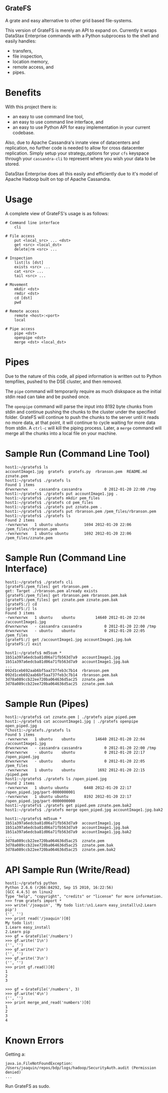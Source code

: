 GrateFS
-------

A grate and easy alternative to other grid based file-systems.

This version of GrateFS is merely an API to expand on. Currently it wraps DataStax Enterprise commands with a Python subprocess to the shell and easily handles:

* transfers,
* file inspection,
* location memory,
* remote access, and
* pipes.

Benefits
========

With this project there is:

* an easy to use command line tool,
* an easy to use command line interface, and
* an easy to use Python API for easy implementation in your current codebase.

Also, due to Apache Cassandra's innate view of datacenters and replication, no further code is needed to allow for cross datacenter replication. Simply setup your strategy_options for your `cfs` keyspace through your `cassandra-cli` to represent where you wish your data to be stored.

DataStax Enterprise does all this easily and efficiently due to it's model of Apache Hadoop built on top of Apache Cassandra.

Usage
=====

A complete view of GrateFS's usage is as follows:

    # Command line interface
        cli
    
    # File access
        put <local_src> ... <dst>
        get <src> <local_dst>
        delete|rm <src> ...

    # Inspection
        list|ls [dst]
        exists <src> ...
        cat <src> ...
        tail <src> ...

    # Movement
        mkdir <dst>
        rmdir <dst>
        cd [dst]
        pwd

    # Remote access
        remote <host>:<port>
        local

    # Pipe access
        pipe <dst>
        openpipe <dst>
        merge <dst> <local_dst>

Pipes
=====

Due to the nature of this code, all piped information is written out to Python tempfiles, pushed to the DSE cluster, and then removed.

The `pipe` command will temporarily require as much diskspace as the initial stdin read can take and be pushed once.

The `openpipe` command will parse the input into 8192 byte chunks from stdin and continue pushing the chunks to the cluster under the specified folder. GrateFS will continue to push the chunks to the server until it reads no more data, at that point, it will continue to cycle waiting for more data from stdin. A `ctrl-c` will kill the piping process. Later, a `merge` command will merge all the chunks into a local file on your machine.

Sample Run (Command Line Tool)
==============================
    host1:~/gratefs$ ls
    accountImage1.jpg  gratefs  gratefs.py  rbranson.pem  README.md  zznate.pem
    host1:~/gratefs$ ./gratefs ls
    Found 1 items
    drwxrwxrwx   - cassandra cassandra          0 2012-01-20 22:00 /tmp
    host1:~/gratefs$ ./gratefs put accountImage1.jpg .
    host1:~/gratefs$ ./gratefs mkdir pem_files
    host1:~/gratefs$ ./gratefs cd pem_files
    host1:~/gratefs$ ./gratefs put zznate.pem .
    host1:~/gratefs$ ./gratefs put rbranson.pem /pem_files/rbranson.pem
    host1:~/gratefs$ ./gratefs ls
    Found 2 items
    -rwxrwxrwx   1 ubuntu ubuntu       1694 2012-01-20 22:06 /pem_files/rbranson.pem
    -rwxrwxrwx   1 ubuntu ubuntu       1692 2012-01-20 22:06 /pem_files/zznate.pem

Sample Run (Command Line Interface)
===================================

    host1:~/gratefs$ ./gratefs cli
    [grateFS:/pem_files] get rbranson.pem .
    get: Target ./rbranson.pem already exists
    [grateFS:/pem_files] get rbranson.pem rbranson.pem.bak
    [grateFS:/pem_files] get zznate.pem zznate.pem.bak
    [grateFS:/] cd
    [grateFS:/] ls
    Found 3 items
    -rwxrwxrwx   1 ubuntu    ubuntu         14640 2012-01-20 22:04 /accountImage1.jpg
    drwxrwxrwx   - cassandra cassandra          0 2012-01-20 22:00 /tmp
    drwxrwxrwx   - ubuntu    ubuntu             0 2012-01-20 22:05 /pem_files
    [grateFS:/] get /accountImage1.jpg accountImage1.jpg.bak
    [grateFS:/] exit

    host1:~/gratefs$ md5sum *
    1b51a397a6edcba81d06a71fb563d7a9  accountImage1.jpg
    1b51a397a6edcba81d06a71fb563d7a9  accountImage1.jpg.bak
    ...
    092d1ceb692aab6bf5aa737feb3c7b14  rbranson.pem
    092d1ceb692aab6bf5aa737feb3c7b14  rbranson.pem.bak
    3d78a089ccb22ee720ba064636d5ac25  zznate.pem
    3d78a089ccb22ee720ba064636d5ac25  zznate.pem.bak

Sample Run (Pipes)
==================

    host1:~/gratefs$ cat zznate.pem | ./gratefs pipe piped.pem
    host1:~/gratefs$ cat accountImage1.jpg | ./gratefs openpipe open_piped.jpg
    ^Chost1:~/gratefs./gratefs ls
    Found 5 items
    -rwxrwxrwx   1 ubuntu    ubuntu         14640 2012-01-20 22:04 /accountImage1.jpg
    drwxrwxrwx   - cassandra cassandra          0 2012-01-20 22:00 /tmp
    drwxrwxrwx   - ubuntu    ubuntu             0 2012-01-20 22:17 /open_piped.jpg
    drwxrwxrwx   - ubuntu    ubuntu             0 2012-01-20 22:05 /pem_files
    -rwxrwxrwx   1 ubuntu    ubuntu          1692 2012-01-20 22:15 /piped.pem
    host1:~/gratefs$ ./gratefs ls /open_piped.jpg
    Found 2 items
    -rwxrwxrwx   1 ubuntu ubuntu       6448 2012-01-20 22:17 /open_piped.jpg/part-0000000001
    -rwxrwxrwx   1 ubuntu ubuntu       8192 2012-01-20 22:17 /open_piped.jpg/part-0000000000
    host1:~/gratefs$ ./gratefs get piped.pem zznate.pem.bak2
    host1:~/gratefs$ ./gratefs merge open_piped.jpg accountImage1.jpg.bak2

    host1:~/gratefs$ md5sum *
    1b51a397a6edcba81d06a71fb563d7a9  accountImage1.jpg
    1b51a397a6edcba81d06a71fb563d7a9  accountImage1.jpg.bak
    1b51a397a6edcba81d06a71fb563d7a9  accountImage1.jpg.bak2
    ...
    3d78a089ccb22ee720ba064636d5ac25  zznate.pem
    3d78a089ccb22ee720ba064636d5ac25  zznate.pem.bak
    3d78a089ccb22ee720ba064636d5ac25  zznate.pem.bak2

API Sample Run (Write/Read)
===========================

    host1:~/gratefs$ python
    Python 2.6.6 (r266:84292, Sep 15 2010, 16:22:56) 
    [GCC 4.4.5] on linux2
    Type "help", "copyright", "credits" or "license" for more information.
    >>> from gratefs import *
    >>> write('/joaquin', 'My todo list:\n1.Learn easy_install\n2.Learn pip')
    ('', '')
    >>> print read('/joaquin')[0]
    My todo list:
    1.Learn easy_install
    2.Learn pip
    >>> gf = GrateFile('/numbers')
    >>> gf.write('1\n')
    ('', '')
    >>> gf.write('2\n')
    ('', '')
    >>> gf.write('3\n')
    ('', '')
    >>> print gf.read()[0]
    1
    2
    3
    
    >>> gf = GrateFile('/numbers', 3)
    >>> gf.write('4\n')
    ('', '')
    >>> print merge_and_read('numbers')[0]
    1
    2
    3
    4
    

Known Errors
============

Getting a:
    
    java.io.FileNotFoundException: /Users/joaquin/repos/bdp/logs/hadoop/SecurityAuth.audit (Permission denied)
    ...

Run GrateFS as sudo.
